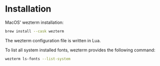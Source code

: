 # Installation

MacOS' wezterm installation:

```bash
brew install --cask wezterm
```
The wezterm configuration file is written in Lua.

To list all system installed fonts, wezterm provides the following command:

```bash
wezterm ls-fonts --list-system
```
